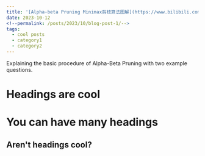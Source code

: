 ```yaml
---
title: '[Alpha-beta Pruning Minimax剪枝算法图解](https://www.bilibili.com/video/BV16m4y1g7nD/?spm_id_from=333.999.0.0&vd_source=68ac205dce7740a830a2b6801abaf205)'
date: 2023-10-12
<!--permalink: /posts/2023/10/blog-post-1/-->
tags:
  - cool posts
  - category1
  - category2
---
```


Explaining the basic procedure of Alpha-Beta Pruning with two example questions.


Headings are cool
======

You can have many headings
======

Aren't headings cool?
------
